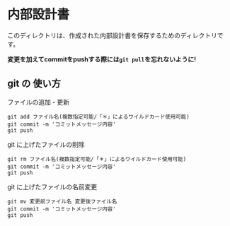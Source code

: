 # 内部設計書

このディレクトリは、作成された内部設計書を保存するためのディレクトリです。

**変更を加えてcommitをpushする際には`git pull`を忘れないように!**

## git の 使い方
ファイルの追加・更新
```
git add ファイル名(複数指定可能/「＊」によるワイルドカード使用可能)
git commit -m 'コミットメッセージ内容'
git push
```

git に上げたファイルの削除
```
git rm ファイル名(複数指定可能/「＊」によるワイルドカード使用可能)
git commit -m 'コミットメッセージ内容'
git push
```

git に上げたファイルの名前変更
```
git mv 変更前ファイル名 変更後ファイル名
git commit -m 'コミットメッセージ内容'
git push
```


